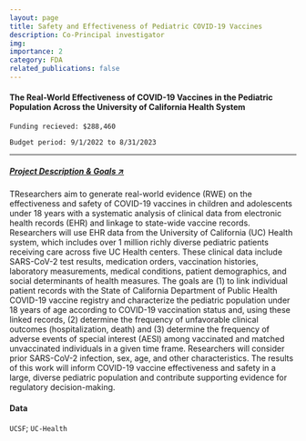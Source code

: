 ```yaml
---
layout: page
title: Safety and Effectiveness of Pediatric COVID-19 Vaccines
description: Co-Principal investigator
img:
importance: 2
category: FDA
related_publications: false
---
```


#### The Real-World Effectiveness of COVID-19 Vaccines in the Pediatric Population Across the University of California Health System

`Funding recieved: $288,460`

`Budget period: 9/1/2022 to 8/31/2023`

---

##### [Project Description & Goals _↗_](https://www.fda.gov/science-research/advancing-regulatory-science/real-world-effectiveness-covid-19-vaccines-pediatric-population-across-university-california-health)

TResearchers aim to generate real-world evidence (RWE) on the effectiveness and safety of COVID-19 vaccines in children and adolescents under 18 years with a systematic analysis of clinical data from electronic health records (EHR) and linkage to state-wide vaccine records. Researchers will use EHR data from the University of California (UC) Health system, which includes over 1 million richly diverse pediatric patients receiving care across five UC Health centers. These clinical data include SARS-CoV-2 test results, medication orders, vaccination histories, laboratory measurements, medical conditions, patient demographics, and social determinants of health measures. The goals are (1) to link individual patient records with the State of California Department of Public Health COVID-19 vaccine registry and characterize the pediatric population under 18 years of age according to COVID-19 vaccination status and, using these linked records, (2) determine the frequency of unfavorable clinical outcomes (hospitalization, death) and (3) determine the frequency of adverse events of special interest (AESI) among vaccinated and matched unvaccinated individuals in a given time frame. Researchers will consider prior SARS-CoV-2 infection, sex, age, and other characteristics. The results of this work will inform COVID-19 vaccine effectiveness and safety in a large, diverse pediatric population and contribute supporting evidence for regulatory decision-making.

#### Data

`UCSF`; `UC-Health`

